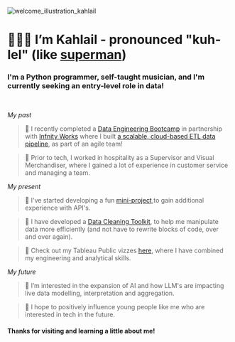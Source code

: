 ![welcome_illustration_kahlail](https://github.com/kahlail/kahlail/assets/109074529/789ff4e8-c373-4e85-b885-441aa20b37aa)
# 🧑🏾‍💻 I’m Kahlail - pronounced "kuh-lel" (like [superman](https://www.supermanhomepage.com/supermans-kryptonian-name-explained-kal-els-origin-and-first-use/#:~:text=On%20Krypton%2C%20his%20name%20signifies,%E2%80%9D%20or%20%E2%80%9CStar%20Child%E2%80%9D.)) 
### I'm a Python programmer, self-taught musician, and I'm currently seeking an entry-level role in data!
<br/>


*My past*


  >🌱 I recently completed a [Data Engineering Bootcamp](https://uk.generation.org/) in partnership with [Infnity Works](https://www.infinityworks.com/)
where I built [a scalable, cloud-based ETL data pipeline](https://github.com/kahlail/generation_uk_final_project_kahlail), as part of an agile team!

  >🌱 Prior to tech, I worked in hospitality as a Supervisor and Visual Merchandiser, where I gained a lot of experience in customer service and managing a team.


*My present*


  >🌿 I've started developing a fun [mini-project](https://github.com/kahlail/escape_the_central_finite_curve),to gain additional experience with API's.

  >🌿 I have developed a [Data Cleaning Toolkit](https://github.com/kahlail/data_tools/tree/first_tool), to help me manipulate data more efficiently (and not have to rewrite blocks of code, over and over again).

  >🌿 Check out my Tableau Public vizzes [here](https://public.tableau.com/app/profile/kahlail.brown.milliner/vizzes), where I have combined my engineering and analytical skills.


*My future*

  >🌳 I’m interested in the expansion of AI and how LLM's are impacting live data modelling, interpretation and aggregation.

  >🌳 I hope to positively influence young people like me who are interested in tech in the future.

#### Thanks for visiting and learning a little about me!

<!---
kahlail/kahlail is a ✨ special ✨ repository because its `README.md` (this file) appears on your GitHub profile.
You can click the Preview link to take a look at your changes.
--->

